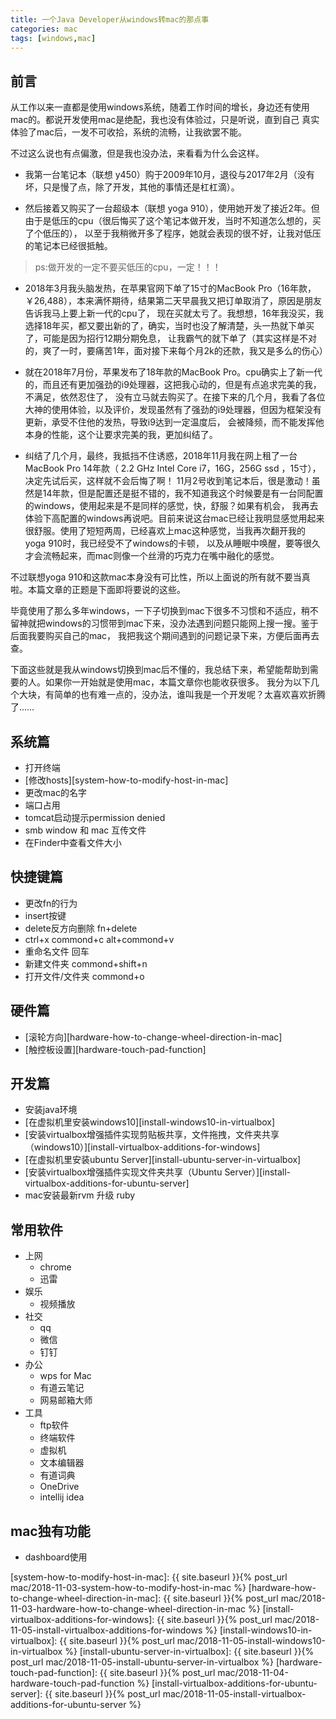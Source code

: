 ```yaml
---
title: 一个Java Developer从windows转mac的那点事
categories: mac
tags: [windows,mac]
---
```


## 前言

从工作以来一直都是使用windows系统，随着工作时间的增长，身边还有使用mac的。都说开发使用mac是绝配，我也没有体验过，只是听说，直到自己
真实体验了mac后，一发不可收拾，系统的流畅，让我欲罢不能。

不过这么说也有点偏激，但是我也没办法，来看看为什么会这样。

- 我第一台笔记本（联想 y450）购于2009年10月，退役与2017年2月（没有坏，只是慢了点，除了开发，其他的事情还是杠杠滴）。

- 然后接着又购买了一台超级本（联想 yoga 910），使用她开发了接近2年。但由于是低压的cpu（很后悔买了这个笔记本做开发，当时不知道怎么想的，买了个低压的），
以至于我稍微开多了程序，她就会表现的很不好，让我对低压的笔记本已经很抵触。

> ps:做开发的一定不要买低压的cpu，一定！！！

- 2018年3月我头脑发热，在苹果官网下单了15寸的MacBook Pro（16年款，￥26,488），本来满怀期待，结果第二天早晨我又把订单取消了，原因是朋友告诉我马上要上新一代的cpu了，
现在买就太亏了。我想想，16年我没买，我选择18年买，都又要出新的了，确实，当时也没了解清楚，头一热就下单买了，可能是因为招行12期分期免息，
让我霸气的就下单了（其实这样是不对的，爽了一时，要痛苦1年，面对接下来每个月2k的还款，我又是多么的伤心）

- 就在2018年7月份，苹果发布了18年款的MacBook Pro。cpu确实上了新一代的，而且还有更加强劲的i9处理器，这把我心动的，但是有点追求完美的我，不满足，依然忍住了，
没有立马就去购买了。在接下来的几个月，我看了各位大神的使用体验，以及评价，发现虽然有了强劲的i9处理器，但因为框架没有更新，承受不住他的发热，导致i9达到一定温度后，
会被降频，而不能发挥他本身的性能，这个让要求完美的我，更加纠结了。

- 纠结了几个月，最终，我抵挡不住诱惑，2018年11月我在网上租了一台MacBook Pro 14年款（ 2.2 GHz Intel Core i7，16G，256G ssd ，15寸），决定先试后买，这样就不会后悔了啊！
11月2号收到笔记本后，很是激动！虽然是14年款，但是配置还是挺不错的，我不知道我这个时候要是有一台同配置的windows，使用起来是不是同样的感觉，快，舒服？如果有机会，
我再去体验下高配置的windows再说吧。目前来说这台mac已经让我明显感觉用起来很舒服。使用了短短两周，已经喜欢上mac这种感觉，当我再次翻开我的yoga 910时，我已经受不了windows的卡顿，
以及从睡眠中唤醒，要等很久才会流畅起来，而mac则像一个丝滑的巧克力在嘴中融化的感觉。

不过联想yoga 910和这款mac本身没有可比性，所以上面说的所有就不要当真啦。本篇文章的正题是下面即将要说的这些。

毕竟使用了那么多年windows，一下子切换到mac下很多不习惯和不适应，稍不留神就把windows的习惯带到mac下来，没办法遇到问题只能网上搜一搜。鉴于后面我要购买自己的mac，
我把我这个期间遇到的问题记录下来，方便后面再去查。

下面这些就是我从windows切换到mac后不懂的，我总结下来，希望能帮助到需要的人。如果你一开始就是使用mac，本篇文章你也能收获很多。
我分为以下几个大块，有简单的也有难一点的，没办法，谁叫我是一个开发呢？太喜欢喜欢折腾了……


## 系统篇
- 打开终端
- [修改hosts][system-how-to-modify-host-in-mac]
- 更改mac的名字
- 端口占用
- tomcat启动提示permission denied
- smb window 和 mac 互传文件
- 在Finder中查看文件大小

 
## 快捷键篇
- 更改fn的行为
- insert按键
- delete反方向删除 fn+delete
- ctrl+x    commond+c   alt+commond+v
- 重命名文件 回车
- 新建文件夹 commond+shift+n
- 打开文件/文件夹 commond+o

 
## 硬件篇
- [滚轮方向][hardware-how-to-change-wheel-direction-in-mac]
- [触控板设置][hardware-touch-pad-function]
 
## 开发篇
- 安装java环境
- [在虚拟机里安装windows10][install-windows10-in-virtualbox]
- [安装virtualbox增强插件实现剪贴板共享，文件拖拽，文件夹共享（windows10）][install-virtualbox-additions-for-windows]
- [在虚拟机里安装ubuntu Server][install-ubuntu-server-in-virtualbox]
- [安装virtualbox增强插件实现文件夹共享（Ubuntu Server）][install-virtualbox-additions-for-ubuntu-server]
- mac安装最新rvm 升级 ruby

## 常用软件
- 上网
    - chrome
    - 迅雷
- 娱乐
    - 视频播放
- 社交
    - qq
    - 微信
    - 钉钉
- 办公
    - wps for Mac
    - 有道云笔记
    - 网易邮箱大师
- 工具
    - ftp软件
    - 终端软件
    - 虚拟机
    - 文本编辑器
    - 有道词典
    - OneDrive
    - intellij idea
    
## mac独有功能
- dashboard使用
    
    
[system-how-to-modify-host-in-mac]: {{ site.baseurl }}{% post_url mac/2018-11-03-system-how-to-modify-host-in-mac %}
[hardware-how-to-change-wheel-direction-in-mac]: {{ site.baseurl }}{% post_url mac/2018-11-03-hardware-how-to-change-wheel-direction-in-mac %}
[install-virtualbox-additions-for-windows]: {{ site.baseurl }}{% post_url mac/2018-11-05-install-virtualbox-additions-for-windows %}
[install-windows10-in-virtualbox]: {{ site.baseurl }}{% post_url mac/2018-11-05-install-windows10-in-virtualbox %}
[install-ubuntu-server-in-virtualbox]: {{ site.baseurl }}{% post_url mac/2018-11-05-install-ubuntu-server-in-virtualbox %}
[hardware-touch-pad-function]: {{ site.baseurl }}{% post_url mac/2018-11-04-hardware-touch-pad-function %}
[install-virtualbox-additions-for-ubuntu-server]: {{ site.baseurl }}{% post_url mac/2018-11-05-install-virtualbox-additions-for-ubuntu-server %}
